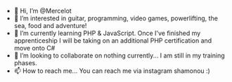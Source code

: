 - 👋 Hi, I’m @Mercelot
- 👀 I’m interested in guitar, programming, video games, powerlifting, the sea, food and adventure!
- 🌱 I’m currently learning PHP & JavaScript. Once I've finished my apprenticeship I will be taking on an additional PHP certification and move onto C#
- 💞️ I’m looking to collaborate on nothing currently... I am still in my training phases. 
- 📫 How to reach me... You can reach me via instagram shamonou :) 

<!---
Mercelot/Mercelot is a ✨ special ✨ repository because its `README.md` (this file) appears on your GitHub profile.
You can click the Preview link to take a look at your changes.
--->
